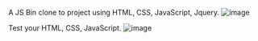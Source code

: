 A JS Bin clone to project using HTML, CSS, JavaScript, Jquery.
![image](https://user-images.githubusercontent.com/84243683/125358762-f629f600-e386-11eb-8e30-b33479662960.png)

Test your HTML, CSS, JavaScript.
![image](https://user-images.githubusercontent.com/84243683/125359040-5c167d80-e387-11eb-9ff8-13d548b913a2.png)
